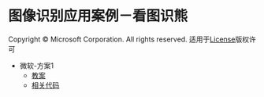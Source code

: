# 图像识别应用案例－看图识熊
Copyright © Microsoft Corporation. All rights reserved.
  适用于[License](https://github.com/Microsoft/ai-edu/blob/master/LICENSE.md)版权许可
  
- 微软-方案1
    - [教案](./微软-方案1/README.md)
    - [相关代码](./微软-方案1/src/)

